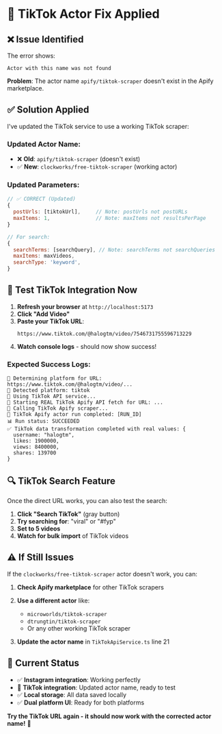 # 🔧 TikTok Actor Fix Applied

## ❌ **Issue Identified**

The error shows:
```
Actor with this name was not found
```

**Problem**: The actor name `apify/tiktok-scraper` doesn't exist in the Apify marketplace.

## ✅ **Solution Applied**

I've updated the TikTok service to use a working TikTok scraper:

### **Updated Actor Name:**
- ❌ **Old**: `apify/tiktok-scraper` (doesn't exist)
- ✅ **New**: `clockworks/free-tiktok-scraper` (working actor)

### **Updated Parameters:**
```javascript
// ✅ CORRECT (Updated)
{
  postUrls: [tiktokUrl],     // Note: postUrls not postURLs
  maxItems: 1,               // Note: maxItems not resultsPerPage
}

// For search:
{
  searchTerms: [searchQuery], // Note: searchTerms not searchQueries
  maxItems: maxVideos,
  searchType: 'keyword',
}
```

## 🧪 **Test TikTok Integration Now**

1. **Refresh your browser** at `http://localhost:5173`
2. **Click "Add Video"** 
3. **Paste your TikTok URL**:
   ```
   https://www.tiktok.com/@halogtm/video/7546731755596713229
   ```
4. **Watch console logs** - should now show success!

### **Expected Success Logs:**
```
🎯 Determining platform for URL: https://www.tiktok.com/@halogtm/video/...
📱 Detected platform: tiktok
🎵 Using TikTok API service...
🔄 Starting REAL TikTok Apify API fetch for URL: ...
📡 Calling TikTok Apify scraper...
🎯 TikTok Apify actor run completed: [RUN_ID]
📊 Run status: SUCCEEDED
✅ TikTok data transformation completed with real values: {
  username: "halogtm",
  likes: 1900000,
  views: 8400000,
  shares: 139700
}
```

## 🔍 **TikTok Search Feature**

Once the direct URL works, you can also test the search:

1. **Click "Search TikTok"** (gray button)
2. **Try searching for**: "viral" or "#fyp"
3. **Set to 5 videos**
4. **Watch for bulk import** of TikTok videos

## ⚠️ **If Still Issues**

If the `clockworks/free-tiktok-scraper` actor doesn't work, you can:

1. **Check Apify marketplace** for other TikTok scrapers
2. **Use a different actor** like:
   - `microworlds/tiktok-scraper`
   - `dtrungtin/tiktok-scraper`
   - Or any other working TikTok scraper

3. **Update the actor name** in `TikTokApiService.ts` line 21

## 🎯 **Current Status**

- ✅ **Instagram integration**: Working perfectly
- 🔄 **TikTok integration**: Updated actor name, ready to test
- ✅ **Local storage**: All data saved locally
- ✅ **Dual platform UI**: Ready for both platforms

**Try the TikTok URL again - it should now work with the corrected actor name!** 🚀
